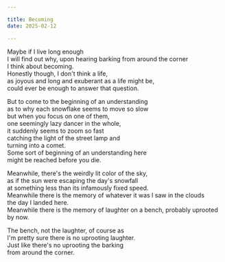 ```yaml
---

title: Becoming
date: 2025-02-12

---
```


Maybe if I live long enough</br>
I will find out why, upon hearing barking from around the corner</br>
I think about becoming.</br>
Honestly though, I don't think a life,</br>
as joyous and long and exuberant as a life might be,</br>
could ever be enough to answer that question.</br>

But to come to the beginning of an understanding</br>
as to why each snowflake seems to move so slow</br>
but when you focus on one of them,</br>
one seemingly lazy dancer in the whole,</br>
it suddenly seems to zoom so fast</br>
catching the light of the street lamp and</br>
turning into a comet.</br>
Some sort of beginning of an understanding here</br>
might be reached before you die.</br>

Meanwhile, there's the weirdly lit color of the sky,</br>
as if the sun were escaping the day's snowfall</br>
at something less than its infamously fixed speed.</br>
Meanwhile there is the memory of whatever it was I saw in the clouds</br>
the day I landed here.</br> Meanwhile there is the memory
of laughter on a bench, probably uprooted by now.</br>

The bench, not the laughter, of course as</br>
I'm pretty sure there is no uprooting laughter.</br>
Just like there's no uprooting the barking</br>
from around the corner.</br>